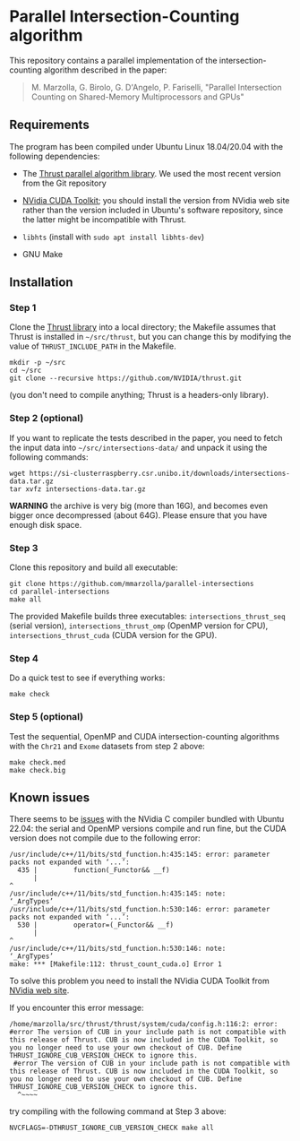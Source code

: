 # Parallel Intersection-Counting algorithm

This repository contains a parallel implementation of the
intersection-counting algorithm described in the paper:

> M. Marzolla, G. Birolo, G. D'Angelo, P. Fariselli, "Parallel
> Intersection Counting on Shared-Memory Multiprocessors and GPUs"

## Requirements

The program has been compiled under Ubuntu Linux 18.04/20.04 with the
following dependencies:

- The [Thrust parallel algorithm library](https://thrust.github.io/).
  We used the most recent version from the Git repository

- [NVidia CUDA Toolkit](https://developer.nvidia.com/cuda-downloads);
  you should install the version from NVidia web site rather than the
  version included in Ubuntu's software repository, since the latter
  might be incompatible with Thrust.

- `libhts` (install with `sudo apt install libhts-dev`)

- GNU Make

## Installation

### Step 1

Clone the [Thrust library](https://thrust.github.io/) into a local
directory; the Makefile assumes that Thrust is installed in
`~/src/thrust`, but you can change this by modifying the value of
`THRUST_INCLUDE_PATH` in the Makefile.

    mkdir -p ~/src
    cd ~/src
    git clone --recursive https://github.com/NVIDIA/thrust.git

(you don't need to compile anything; Thrust is a headers-only library).

### Step 2 (optional)

If you want to replicate the tests described in the paper, you need to
fetch the input data into `~/src/intersections-data/` and unpack it
using the following commands:

    wget https://si-clusterraspberry.csr.unibo.it/downloads/intersections-data.tar.gz
    tar xvfz intersections-data.tar.gz

**WARNING** the archive is very big (more than 16G), and becomes even
bigger once decompressed (about 64G). Please ensure that you have
enough disk space.

### Step 3

Clone this repository and build all executable:

    git clone https://github.com/mmarzolla/parallel-intersections
    cd parallel-intersections
    make all

The provided Makefile builds three executables:
`intersections_thrust_seq` (serial version),
`intersections_thrust_omp` (OpenMP version for CPU),
`intersections_thrust_cuda` (CUDA version for the GPU).

### Step 4

Do a quick test to see if everything works:

    make check

### Step 5 (optional)

Test the sequential, OpenMP and CUDA intersection-counting algorithms
with the `Chr21` and `Exome` datasets from step 2 above:

    make check.med
    make check.big

## Known issues

There seems to be [issues](https://github.com/NVIDIA/nccl/issues/102§)
with the NVidia C compiler bundled with Ubuntu 22.04: the serial and
OpenMP versions compile and run fine, but the CUDA version does not
compile due to the following error:

```
/usr/include/c++/11/bits/std_function.h:435:145: error: parameter packs not expanded with ‘...’:
  435 |         function(_Functor&& __f)
      |                                                                                                                                                 ^
/usr/include/c++/11/bits/std_function.h:435:145: note:         ‘_ArgTypes’
/usr/include/c++/11/bits/std_function.h:530:146: error: parameter packs not expanded with ‘...’:
  530 |         operator=(_Functor&& __f)
      |                                                                                                                                                  ^
/usr/include/c++/11/bits/std_function.h:530:146: note:         ‘_ArgTypes’
make: *** [Makefile:112: thrust_count_cuda.o] Error 1
```

To solve this problem you need to install the NVidia CUDA Toolkit from
[NVidia web site](https://developer.nvidia.com/cuda-downloads).

If you encounter this error message:

```
/home/marzolla/src/thrust/thrust/system/cuda/config.h:116:2: error: #error The version of CUB in your include path is not compatible with this release of Thrust. CUB is now included in the CUDA Toolkit, so you no longer need to use your own checkout of CUB. Define THRUST_IGNORE_CUB_VERSION_CHECK to ignore this.
 #error The version of CUB in your include path is not compatible with this release of Thrust. CUB is now included in the CUDA Toolkit, so you no longer need to use your own checkout of CUB. Define THRUST_IGNORE_CUB_VERSION_CHECK to ignore this.
  ^~~~~
```

try compiling with the following command at Step 3 above:

    NVCFLAGS=-DTHRUST_IGNORE_CUB_VERSION_CHECK make all
